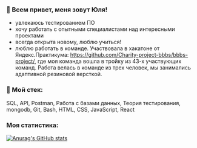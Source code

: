 ### 👋 Всем привет, меня зовут Юля!

- увлекаюсь тестированием ПО
- хочу работать с опытными специалистами над интересными проектами
- всегда открыта новому, люблю учиться!
- люблю работать в команде. Участвовала в хакатоне от Яндекс.Практикума: https://github.com/Charity-project-bbbs/bbbs-project/, где моя команда вошла в тройку из 43-х участвующих команд. Работа велась в команде из трех человек, мы занимались адаптивной резиновой версткой.

### 🔨 Мой стек:

SQL, API, Postman, Работа с базами данных, Теория тестирования, mongodb, Git, Bash, HTML, CSS, JavaScript, React

### Моя статистика:

[![Anurag's GitHub stats](https://github-readme-stats.vercel.app/api?username=julyanazar&show_icons=true&theme=calm)](https://github.com/julyanazar/github-readme-stats)

